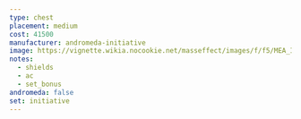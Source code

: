 ```yaml
---
type: chest
placement: medium
cost: 41500
manufacturer: andromeda-initiative
image: https://vignette.wikia.nocookie.net/masseffect/images/f/f5/MEA_Initiative_Recon_Chest.png/revision/latest/scale-to-width-down/350?cb=20180505200945
notes:
  - shields
  - ac
  - set_bonus
andromeda: false
set: initiative
---
```

